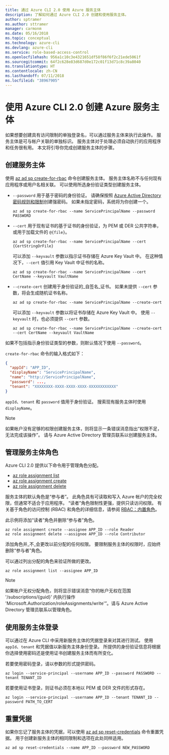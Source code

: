 ```yaml
---
title: 通过 Azure CLI 2.0 使用 Azure 服务主体
description: 了解如何通过 Azure CLI 2.0 创建和使用服务主体。
author: sptramer
ms.author: sttramer
manager: carmonm
ms.date: 05/16/2018
ms.topic: conceptual
ms.technology: azure-cli
ms.devlang: azure-cli
ms.service: role-based-access-control
ms.openlocfilehash: 956a1c10c3e4321651df58f86f6f2c21ede5061f
ms.sourcegitcommit: 64f2c628e83d687d0e172c01f13d71c8c39a8040
ms.translationtype: HT
ms.contentlocale: zh-CN
ms.lasthandoff: 07/11/2018
ms.locfileid: "38967905"
---
```

# <a name="create-an-azure-service-principal-with-azure-cli-20"></a>使用 Azure CLI 2.0 创建 Azure 服务主体

如果想要创建具有访问限制的单独登录名，可以通过服务主体来执行此操作。 服务主体是可与帐户关联的单独标识。 服务主体对于处理必须自动执行的应用程序和任务很有用。 本文将引导你完成创建服务主体的步骤。

## <a name="create-the-service-principal"></a>创建服务主体

使用 [az ad sp create-for-rbac](/cli/azure/ad/sp#az-ad-sp-create-for-rbac) 命令创建服务主体。 服务主体名称不与任何现有应用程序或用户名相关联。 可以使用所选身份验证类型创建服务主体。

* `--password` 用于基于密码的身份验证。 请确保按照 [Azure Active Directory 密码规则和限制](/azure/active-directory/active-directory-passwords-policy)创建强密码。 如果未指定密码，系统将为你创建一个。

  ```azurecli-interactive
  az ad sp create-for-rbac --name ServicePrincipalName --password PASSWORD
  ```

* `--cert` 用于现有证书的基于证书的身份验证，为 PEM 或 DER 公共字符串，或用于加载文件的 `@{file}`。

  ```azurecli-interactive
  az ad sp create-for-rbac --name ServicePrincipalName --cert {CertStringOrFile}
  ```

  可以添加 `--keyvault` 参数以指示证书存储在 Azure Key Vault 中。 在这种情况下，`--cert` 值引用 Key Vault 中证书的名称。

  ```azurecli-interactive
  az ad sp create-for-rbac --name ServicePrincipalName --cert CertName --keyvault VaultName
  ```

* `--create-cert` 创建用于身份验证的_自签名_证书。 如果未提供 `--cert` 参数，将会生成随机证书名称。

  ```azurecli-interactive
  az ad sp create-for-rbac --name ServicePrincipalName --create-cert
  ```

  可以添加 `--keyvault` 参数以将证书存储在 Azure Key Vault 中。 使用 `--keyvault` 时，也必须提供 `--cert` 参数。

  ```azurecli-interactive
  az ad sp create-for-rbac --name ServicePrincipalName --create-cert --cert CertName --keyvault VaultName
  ```

如果不包括指示身份验证类型的参数，则默认情况下使用 `--password`。

`create-for-rbac` 命令的输入格式如下：

```json
{
  "appId": "APP_ID",
  "displayName": "ServicePrincipalName",
  "name": "http://ServicePrincipalName",
  "password": ...,
  "tenant": "XXXXXXXX-XXXX-XXXX-XXXX-XXXXXXXXXXXX"
}
```

`appId`、`tenant` 和 `password` 值用于身份验证。 搜索现有服务主体时使用 `displayName`。

> [!NOTE]
> 如果帐户没有足够的权限创建服务主体，则将显示一条错误消息指出“权限不足，无法完成该操作”。 请与 Azure Active Directory 管理员联系以创建服务主体。

## <a name="manage-service-principal-roles"></a>管理服务主体角色

Azure CLI 2.0 提供以下命令用于管理角色分配。

* [az role assignment list](/cli/azure/role/assignment#az-role-assignment-list)
* [az role assignment create](/cli/azure/role/assignment#az-role-assignment-create)
* [az role assignment delete](/cli/azure/role/assignment#az-role-assignment-delete)

服务主体的默认角色是“参与者”。 此角色具有可读取和写入 Azure 帐户的完全权限，但通常不适合于应用程序。 “读者”角色限制性更强，提供只读访问权限。  有关基于角色的访问控制 (RBAC) 和角色的详细信息，请参阅 [RBAC：内置角色](/azure/active-directory/role-based-access-built-in-roles)。

此示例将添加“读者”角色并删除“参与者”角色。

```azurecli-interactive
az role assignment create --assignee APP_ID --role Reader
az role assignment delete --assignee APP_ID --role Contributor
```

添加角色并_不_会更改以前分配的任何权限。 要限制服务主体的权限时，应始终删除“参与者”角色。

可以通过列出分配的角色来验证所做的更改。

```azurecli-interactive
az role assignment list --assignee APP_ID
```

> [!NOTE]
> 如果帐户无权分配角色，则将显示错误消息“你的帐户无权在范围 '/subscriptions/{guid}' 内执行操作 'Microsoft.Authorization/roleAssignments/write'”。请与 Azure Active Directory 管理员联系以管理角色。

## <a name="sign-in-using-the-service-principal"></a>使用服务主体登录

可以通过在 Azure CLI 中采用新服务主体的凭据登录来对其进行测试。 使用 `appId`、`tenant` 和凭据值以新服务主体身份登录。 所提供的身份验证信息将根据你选择使用密码还是使用证书创建服务主体而有所变化。

若要使用密码登录，请以参数的形式提供密码。

```azurecli-interactive
az login --service-principal --username APP_ID --password PASSWORD --tenant TENANT_ID
```

若要使用证书登录，则证书必须在本地以 PEM 或 DER 文件的形式存在。

```azurecli-interactive
az login --service-principal --username APP_ID --tenant TENANT_ID --password PATH_TO_CERT
```

## <a name="reset-credentials"></a>重置凭据

如果你忘记了服务主体的凭据，可以使用 [az ad sp reset-credentials](https://docs.microsoft.com/en-us/cli/azure/ad/sp#az-ad-sp-reset-credentials) 命令重置凭据。 用于创建新服务主体的相同限制和选项在此处同样适用。

```azurecli-interactive
az ad sp reset-credentials --name APP_ID --password NEW_PASSWORD
```
